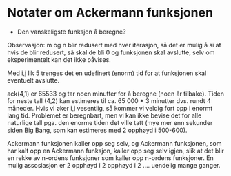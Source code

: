 # Notater om Ackermann funksjonen
- Den vanskeligste funksjon å beregne?

Observasjon: m og n blir redusert med hver iterasjon, så det er mulig å si at hvis de blir redusert, så skal de bli 0 og funksjonen skal avslutte, selv om eksperimentelt kan det ikke påvises.

Med i,j lik 5 trenges det en udefinert (enorm) tid for at funksjonen skal eventuelt avslutte.

ack(4,1) er 65533 og tar noen minutter for å beregne (noen år tilbake). Tiden for neste tall (4,2) kan estimeres til ca. 65 000 * 3 minutter dvs. rundt 4 måneder. Hvis vi øker i,j vesentlig, så kommer vi veldig fort opp i enormt lang tid. Problemet er beregnbart, men vi kan ikke bevise det for alle naturlige tall pga. den enorme tiden det ville tatt (mye mer enn sekunder siden Big Bang, som kan estimeres med 2 opphøyd i 500-600).

Ackermann funksjonen kaller opp seg selv, og Ackermann funksjonen, som har kalt opp en Ackermann funksjon, kaller opp seg selv igjen, slik at det blir en rekke av n-ordens funksjoner som kaller opp n-ordens funksjoner. En mulig assosiasjon er 2 opphøyd i 2 opphøyd i 2 .... uendelig mange ganger.
